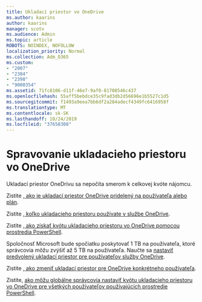 ```yaml
---
title: Ukladací priestor vo OneDrive
ms.author: kaarins
author: kaarins
manager: scotv
ms.audience: Admin
ms.topic: article
ROBOTS: NOINDEX, NOFOLLOW
localization_priority: Normal
ms.collection: Adm_O365
ms.custom:
- "2007"
- "2384"
- "2398"
- "9000354"
ms.assetid: 71fc8106-d11f-46e7-9af0-81708546c437
ms.openlocfilehash: 55aff5bebdce35c9fad3db2d56696e1b5527c1d5
ms.sourcegitcommit: f1493a9eea7bb6df2a284adecf4349fc6416958f
ms.translationtype: MT
ms.contentlocale: sk-SK
ms.lasthandoff: 10/24/2019
ms.locfileid: "37658308"
---
```

# <a name="manage-your-onedrive-storage"></a>Spravovanie ukladacieho priestoru vo OneDrive

Ukladací priestor OneDrivu sa nepočíta smerom k celkovej kvóte nájomcu. 

Zistite [, ako je ukladací priestor OneDrive pridelený na používateľa alebo plán](https://docs.microsoft.com/office365/servicedescriptions/onedrive-for-business-service-description?redirectedfrom=MSDN#storage-space-per-user).

Zistite [, koľko ukladacieho priestoru používate v službe OneDrive](https://support.office.com/article/manage-your-onedrive-for-business-storage-31519161-059c-4764-b6f8-f5cd29f7fe68).

Zistite [, ako získať kvótu ukladacieho priestoru vo OneDrive pomocou prostredia PowerShell](https://gallery.technet.microsoft.com/scriptcenter/OneDrive-for-Business-0cb45614).

Spoločnosť Microsoft bude spočiatku poskytovať 1 TB na používateľa, ktoré správcovia môžu zvýšiť až 5 TB na používateľa. Naučte sa [nastaviť predvolený ukladací priestor pre používateľov služby OneDrive](https://docs.microsoft.com/onedrive/set-default-storage-space).

Zistite [, ako zmeniť ukladací priestor pre OneDrive konkrétneho používateľa](https://docs.microsoft.com/onedrive/change-user-storage).

Zistite, [ako môžu globálne správcovia nastaviť kvótu ukladacieho priestoru vo OneDrive pre všetkých používateľov používajúcich prostredie PowerShell](https://gallery.technet.microsoft.com/office/How-to-set-OneDrive-for-8b61365b).
  